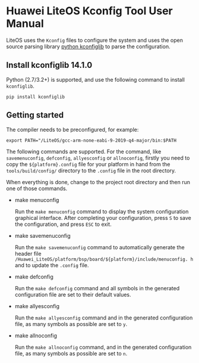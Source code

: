 
# Huawei LiteOS Kconfig Tool User Manual


LiteOS uses the `Kconfig` files to configure the system and uses the open source parsing library [python kconfiglib](https://pypi.org/project/kconfiglib/) to parse the configuration.

## Install kconfiglib 14.1.0

Python (2.7/3.2+) is supported, and use the following command to install `kconfiglib`.

`pip install kconfiglib`

## Getting started

The compiler needs to be preconfigured, for example:

`export PATH="/LiteOS/gcc-arm-none-eabi-9-2019-q4-major/bin:$PATH`

The following commands are supported. For the command, like `savemenuconfig`, `defconfig`, `allyesconfig` or `allnoconfig`, firstly you need to copy the `${platform}.config` file for your platform in hand from the `tools/build/config/` directory to the `.config` file in the root directory.

When everything is done, change to the project root directory and then run one of those commands.

- make menuconfig

    Run the `make menuconfig` command to display the system configuration graphical interface. After completing your configuration, press `S` to save the configuration, and press `ESC` to exit.

- make savemenuconfig

    Run the `make savemenuconfig` command to automatically generate the header file `/Huawei_LiteOS/platform/bsp/board/${platform}/include/menuconfig. h` and to update the `.config` file.

- make defconfig

    Run the `make defconfig` command and all symbols in the generated configuration file are set to their default values.

- make allyesconfig

    Run the `make allyesconfig` command and in the generated configuration file, as many symbols as possible are set to `y`.

- make allnoconfig

    Run the `make allnoconfig` command, and in the generated configuration file, as many symbols as possible are set to `n`.
